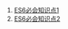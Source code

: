 1. [ES6必会知识点1](https://www.cnblogs.com/theblogs/p/10575845.html)
2. [ES6必会知识点2](https://www.jianshu.com/p/3096461e5317)